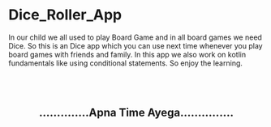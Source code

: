 # Dice_Roller_App

In our child we all used to play Board Game and in all board games we need Dice. So this is an Dice app which you can use next time whenever you play board games with friends and family. In this app we also work on kotlin fundamentals like using conditional statements. So enjoy the learning.

<br>
<br>

<h2 align="center">..............Apna Time Ayega...............</h2>
